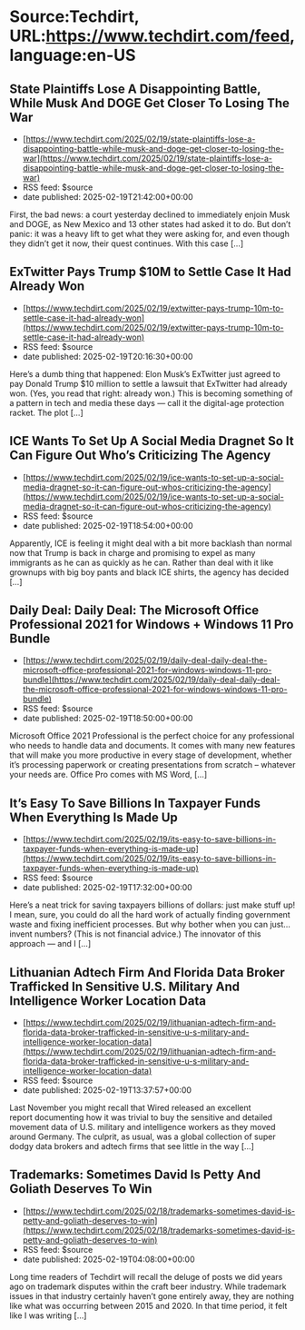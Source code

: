 # Source:Techdirt, URL:https://www.techdirt.com/feed, language:en-US

## State Plaintiffs Lose A Disappointing Battle, While Musk And DOGE Get Closer To Losing The War
 - [https://www.techdirt.com/2025/02/19/state-plaintiffs-lose-a-disappointing-battle-while-musk-and-doge-get-closer-to-losing-the-war](https://www.techdirt.com/2025/02/19/state-plaintiffs-lose-a-disappointing-battle-while-musk-and-doge-get-closer-to-losing-the-war)
 - RSS feed: $source
 - date published: 2025-02-19T21:42:00+00:00

First, the bad news: a court yesterday declined to immediately enjoin Musk and DOGE, as New Mexico and 13 other states had asked it to do. But don&#8217;t panic: it was a heavy lift to get what they were asking for, and even though they didn&#8217;t get it now, their quest continues. With this case [&#8230;]

## ExTwitter Pays Trump $10M to Settle Case It Had Already Won
 - [https://www.techdirt.com/2025/02/19/extwitter-pays-trump-10m-to-settle-case-it-had-already-won](https://www.techdirt.com/2025/02/19/extwitter-pays-trump-10m-to-settle-case-it-had-already-won)
 - RSS feed: $source
 - date published: 2025-02-19T20:16:30+00:00

Here&#8217;s a dumb thing that happened: Elon Musk&#8217;s ExTwitter just agreed to pay Donald Trump $10 million to settle a lawsuit that ExTwitter had already won. (Yes, you read that right: already won.) This is becoming something of a pattern in tech and media these days — call it the digital-age protection racket. The plot [&#8230;]

## ICE Wants To Set Up A Social Media Dragnet So It Can Figure Out Who’s Criticizing The Agency
 - [https://www.techdirt.com/2025/02/19/ice-wants-to-set-up-a-social-media-dragnet-so-it-can-figure-out-whos-criticizing-the-agency](https://www.techdirt.com/2025/02/19/ice-wants-to-set-up-a-social-media-dragnet-so-it-can-figure-out-whos-criticizing-the-agency)
 - RSS feed: $source
 - date published: 2025-02-19T18:54:00+00:00

Apparently, ICE is feeling it might deal with a bit more backlash than normal now that Trump is back in charge and promising to expel as many immigrants as he can as quickly as he can. Rather than deal with it like grownups with big boy pants and black ICE shirts, the agency has decided [&#8230;]

## Daily Deal: Daily Deal: The Microsoft Office Professional 2021 for Windows + Windows 11 Pro Bundle
 - [https://www.techdirt.com/2025/02/19/daily-deal-daily-deal-the-microsoft-office-professional-2021-for-windows-windows-11-pro-bundle](https://www.techdirt.com/2025/02/19/daily-deal-daily-deal-the-microsoft-office-professional-2021-for-windows-windows-11-pro-bundle)
 - RSS feed: $source
 - date published: 2025-02-19T18:50:00+00:00

Microsoft Office 2021 Professional is the perfect choice for any professional who needs to handle data and documents. It comes with many new features that will make you more productive in every stage of development, whether it’s processing paperwork or creating presentations from scratch – whatever your needs are. Office Pro comes with MS Word, [&#8230;]

## It’s Easy To Save Billions In Taxpayer Funds When Everything Is Made Up
 - [https://www.techdirt.com/2025/02/19/its-easy-to-save-billions-in-taxpayer-funds-when-everything-is-made-up](https://www.techdirt.com/2025/02/19/its-easy-to-save-billions-in-taxpayer-funds-when-everything-is-made-up)
 - RSS feed: $source
 - date published: 2025-02-19T17:32:00+00:00

Here&#8217;s a neat trick for saving taxpayers billions of dollars: just make stuff up! I mean, sure, you could do all the hard work of actually finding government waste and fixing inefficient processes. But why bother when you can just… invent numbers? (This is not financial advice.) The innovator of this approach — and I [&#8230;]

## Lithuanian Adtech Firm And Florida Data Broker Trafficked In Sensitive U.S. Military And Intelligence Worker Location Data
 - [https://www.techdirt.com/2025/02/19/lithuanian-adtech-firm-and-florida-data-broker-trafficked-in-sensitive-u-s-military-and-intelligence-worker-location-data](https://www.techdirt.com/2025/02/19/lithuanian-adtech-firm-and-florida-data-broker-trafficked-in-sensitive-u-s-military-and-intelligence-worker-location-data)
 - RSS feed: $source
 - date published: 2025-02-19T13:37:57+00:00

Last November you might recall that Wired released an excellent report documenting how it was trivial to buy the sensitive and detailed movement data of U.S. military and intelligence workers as they moved around Germany. The culprit, as usual, was a global collection of super dodgy data brokers and adtech firms that see little in the way [&#8230;]

## Trademarks: Sometimes David Is Petty And Goliath Deserves To Win
 - [https://www.techdirt.com/2025/02/18/trademarks-sometimes-david-is-petty-and-goliath-deserves-to-win](https://www.techdirt.com/2025/02/18/trademarks-sometimes-david-is-petty-and-goliath-deserves-to-win)
 - RSS feed: $source
 - date published: 2025-02-19T04:08:00+00:00

Long time readers of Techdirt will recall the deluge of posts we did years ago on trademark disputes within the craft beer industry. While trademark issues in that industry certainly haven&#8217;t gone entirely away, they are nothing like what was occurring between 2015 and 2020. In that time period, it felt like I was writing [&#8230;]

